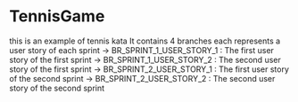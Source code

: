 # TennisGame
this is an example of tennis kata
It contains 4 branches each represents a user story of each sprint
      -> BR_SPRINT_1_USER_STORY_1 : The first user story of the first sprint
      -> BR_SPRINT_1_USER_STORY_2 : The second user story of the first sprint
      -> BR_SPRINT_2_USER_STORY_1 : The first user story of the second sprint
      -> BR_SPRINT_2_USER_STORY_2 : The second user story of the second sprint